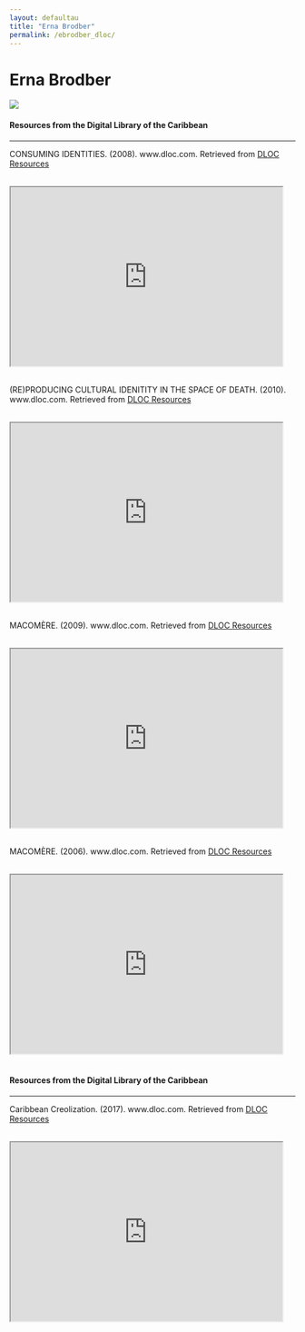 ```yaml
---
layout: defaultau
title: "Erna Brodber"
permalink: /ebrodber_dloc/
---
```

<!-- partial:index.partial.html -->
<div class="content">
    <h1>Erna Brodber</h1>
    <div class="quote">
        <div><img src="https://upload.wikimedia.org/wikipedia/commons/a/aa/Erna_Brodber.jpg" class="logo"></div>
    </div>
    <body>
    <h4>Resources from the Digital Library of the Caribbean</h4><hr>
    <div class="container-mt-5">
      <div class="row">
            <div class="col-md-6">
                <p>CONSUMING IDENTITIES. (2008). www.dloc.com. Retrieved from <a href="https://www.dloc.com/UFE0022501/00001/pdf" target="_blank">DLOC Resources</a></p><br>
                <iframe width="95%" height="315" src="https://www.dloc.com/UFE0022501/00001/pdf"></iframe>
                <br>
                <br>
        </div>
      <div class="col-md-6">
            <p>(RE)PRODUCING CULTURAL IDENITITY IN THE SPACE OF DEATH. (2010). www.dloc.com. Retrieved from <a href="https://www.dloc.com/UFE0041826/00001/images" target="_blank">DLOC Resources</a></p><br>
            <iframe width="95%" height="315" src="https://www.dloc.com/UFE0041826/00001/images"></iframe>
            <br>
            <br>
        </div>
        </div>
    <div class="container-mt-5">
      <div class="row">
            <div class="col-md-6">
                <p>MACOMÈRE. (2009). www.dloc.com. Retrieved from <a href="https://www.dloc.com/AA00000079/00011/images" target="_blank">DLOC Resources</a></p><br>
                <iframe width="95%" height="315" src="https://www.dloc.com/AA00000079/00011/images"></iframe>
                <br>
                <br>
        </div>
        <div class="col-md-6">
            <p>MACOMÈRE. (2006). www.dloc.com. Retrieved from <a href="https://www.dloc.com/AA00000079/00009/images" target="_blank">DLOC Resources</a></p><br>
            <iframe width="95%" height="315" src="https://www.dloc.com/AA00000079/00009/images"></iframe>
            <br>
            <br>
        </div>
        </div>
        <h4>Resources from the Digital Library of the Caribbean</h4><hr>
    <div class="container-mt-5">
      <div class="row">
            <div class="col-md-6">
                <p>Caribbean Creolization. (2017). www.dloc.com. Retrieved from <a href="https://www.dloc.com/AA00061374/00001/pdf" target="_blank">DLOC Resources</a></p><br>
                <iframe width="95%" height="315" src="https://www.dloc.com/AA00061374/00001/pdf"></iframe>
                <br>
                <br>
        </div>
    </body> 
          </div>
  <!-- partial -->
<script src='https://cdnjs.cloudflare.com/ajax/libs/jquery/3.1.1/jquery.min.js'></script><script  src="{{ site.baseurl }}/assets/js/authorscript.js"></script>
